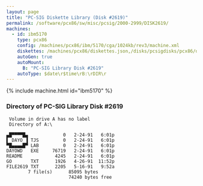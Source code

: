 ```yaml
---
layout: page
title: "PC-SIG Diskette Library (Disk #2619)"
permalink: /software/pcx86/sw/misc/pcsig/2000-2999/DISK2619/
machines:
  - id: ibm5170
    type: pcx86
    config: /machines/pcx86/ibm/5170/cga/1024kb/rev3/machine.xml
    diskettes: /machines/pcx86/diskettes.json,/disks/pcsigdisks/pcx86/diskettes.json
    autoGen: true
    autoMount:
      B: "PC-SIG Library Disk #2619"
    autoType: $date\r$time\rB:\rDIR\r
---
```


{% include machine.html id="ibm5170" %}

### Directory of PC-SIG Library Disk #2619

     Volume in drive A has no label
     Directory of A:\

    ▄█▀▀▀▀█▄             0   2-24-91   6:01p
    ▌ DAYO ▐ TJS         0   2-24-91   6:01p
    ▀█▄▄▄▄█▀ LAB         0   2-24-91   6:01p
    DAYOWD   EXE     76719   2-24-91   6:01p
    README            4245   2-24-91   6:01p
    GO       TXT      1926   4-26-91  11:52p
    FILE2619 TXT      2205   5-16-91   9:52a
            7 file(s)      85095 bytes
                           74240 bytes free
